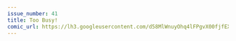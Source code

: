 ```yaml
---
issue_number: 41
title: Too Busy!
comic_url: https://lh3.googleusercontent.com/d58MlWnuyOhq4lFPgvX00fjfEXLIFRwJff60Z6gEZfh9uvOsf-TMc5TzFFcUMF4UBcpEJxRNM2X4JnNn22KfGgssvgOpyYLghct_UWVvqQiOJamCoaev7tbxRYHdMGwZWcDFRDTJqQ=w1200
---
```

